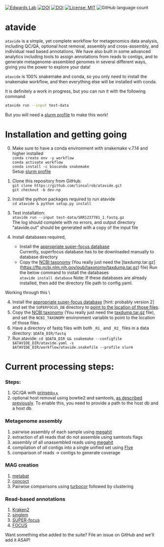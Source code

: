 [![Edwards Lab](https://img.shields.io/badge/Bioinformatics-EdwardsLab-03A9F4)](https://edwards.flinders.edu.au)
[![DOI](https://www.zenodo.org/badge/403921714.svg)](https://www.zenodo.org/badge/latestdoi/403921714)
[![DOI](https://img.shields.io/badge/DOI-WorkflowHub-yellowgreen)](https://doi.org/10.48546/WORKFLOWHUB.WORKFLOW.241.1)
[![License: MIT](https://img.shields.io/badge/License-MIT-yellow.svg)](https://opensource.org/licenses/MIT)
![GitHub language count](https://img.shields.io/github/languages/count/linsalrob/atavide)


# atavide

`atavide` is a simple, yet complete workflow for metagenomics data analysis, including QC/QA, optional host removal, assembly and cross-assembly, and individual read based annotations. We have also built in some advanced analytics including tools to assign annotations from reads to contigs, and to generate metagenome-assembled genomes in several different ways, giving you the power to explore your data!

`atavide` is 100% snakemake and conda, so you only need to install the snakemake workflow, and then everything else will be installed with conda.


It is definitely a work in progress, but you can run it with the following command 

```bash
atavide run --input test-data
```

But you will need a [slurm profile](https://fame.flinders.edu.au/blog/2021/08/02/snakemake-profiles-updated) to make this work!


# Installation and getting going

0. Make sure to have a conda environment with snakemake v.7.14 and higher installed \
    `conda create env -y workflow` \
    `conda activate workflow` \
    `conda install -c bioconda snakemake` \
  Setup [slurm profile](https://fame.flinders.edu.au/blog/2021/08/02/snakemake-profiles-updated)

1. Clone this repository from GitHub: \
    `git clone https://github.com/linsalrob/atavide.git` \
    `git checkout -b dev-np`
    
2. Install the python packages required to run atavide \
    `cd atavide & python setup.py install`
    
3. Test installation: \
  `atavide run --input test-data/SRR1237781_1.fastq.gz` \
  The log should complete with no errors, and output directory "atavide.out" should be generated with a copy of the input file

4. Install databases required,
    - Install the [appropriate super-focus database](https://cloudstor.aarnet.edu.au/plus/s/bjYDqqDXK5u7JiF) \
        Currently, superfocus database has to be downloaded manually to database directory
    - Copy the [NCBI taxonomy](https://ftp.ncbi.nlm.nih.gov/pub/taxonomy/) (You really just need the [taxdump.tar.gz]           (https://ftp.ncbi.nlm.nih.gov/pub/taxonomy/taxdump.tar.gz) file)
    Run the below command to install the databases \
        `atavide install database`
    Note: If these databases are already installed, then add the directory file path to config.yaml.
    
Working through this \

4. Install the [appropriate super-focus database](https://github.com/metageni/SUPER-FOCUS/issues/66) [hint: probably version 2] and set the `SUPERFOCUS_DB` directory to [point to the location of those files](https://github.com/metageni/SUPER-FOCUS#database).
5. Copy the [NCBI taxonomy](https://ftp.ncbi.nlm.nih.gov/pub/taxonomy/) (You really just need the [taxdump.tar.gz](https://ftp.ncbi.nlm.nih.gov/pub/taxonomy/taxdump.tar.gz) file), and set the `NCBI_TAXONOMY` environment variable to point to the location of those files.
6. Have a directory of fastq files with both `_R1_` and `_R2_` files in a data directory: `$DATA_DIR/fastq` 
7. Run atavide: `cd $DATA_DIR && snakemake --configfile $ATAVIDE_DIR/atavide.yaml -s $ATAVIDE_DIR/workflow/atavide.snakefile --profile slurm`


# Current processing steps:

### Steps:
1. QC/QA with [prinseq++](https://github.com/Adrian-Cantu/PRINSEQ-plus-plus)
2. optional host removal using bowtie2 and samtools, [as described previously](https://edwards.flinders.edu.au/command-line-deconseq/). To enable this, you need to provide a path to the host db and a host db.

### Metagenome assembly
1. pairwise assembly of each sample using [megahit](https://github.com/voutcn/megahit)
2. extraction of all reads that do not assemble using samtools flags
3. assembly of all unassembled reads using [megahit](https://github.com/voutcn/megahit)
4. compilation of _all_ contigs into a single unified set using [Flye](https://github.com/fenderglass/Flye)
5. comparison of reads -> contigs to generate coverage

### MAG creation
1. [metabat](https://bitbucket.org/berkeleylab/metabat/src/master/)
2. [concoct](https://github.com/BinPro/CONCOCT)
3. Pairwise comparisons using [turbocor](https://github.com/dcjones/turbocor) followed by clustering

### Read-based annotations
1. [Kraken2](https://ccb.jhu.edu/software/kraken2/)
2. [singlem](https://github.com/wwood/singlem)
3. [SUPER-focus](https://github.com/metageni/SUPER-FOCUS)
4. [FOCUS](https://github.com/metageni/FOCUS)

Want something else added to the suite? File an issue on GitHub and we'll add it ASAP!


